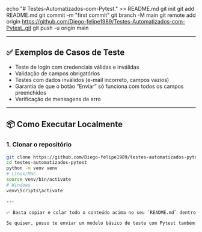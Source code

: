echo "# Testes-Automatizados-com-Pytest." >> README.md
git init
git add README.md
git commit -m "first commit"
git branch -M main
git remote add origin https://github.com/Diego-felipe1989/Testes-Automatizados-com-Pytest..git
git push -u origin main

---

## ✅ Exemplos de Casos de Teste

- Teste de login com credenciais válidas e inválidas  
- Validação de campos obrigatórios  
- Testes com dados inválidos (e-mail incorreto, campos vazios)  
- Garantia de que o botão “Enviar” só funciona com todos os campos preenchidos  
- Verificação de mensagens de erro

---

## 📦 Como Executar Localmente

### 1. Clonar o repositório
```bash
git clone https://github.com/Diego-felipe1989/testes-automatizados-pytest.git
cd testes-automatizados-pytest
python -m venv venv
# Linux/Mac
source venv/bin/activate
# Windows
venv\Scripts\activate

---

✅ Basta copiar e colar todo o conteúdo acima no seu `README.md` dentro do repositório `testes-automatizados-pytest`.

Se quiser, posso te enviar um modelo básico de teste com Pytest também, para você subir junto. Deseja isso?
